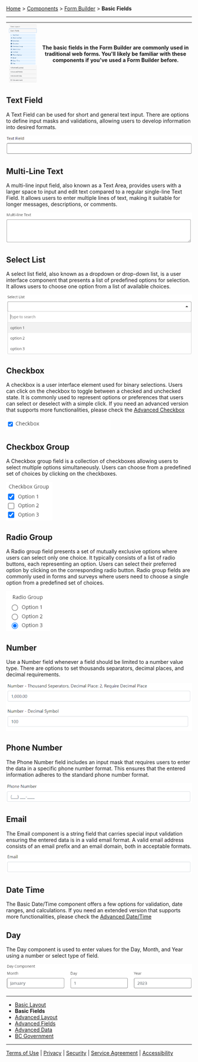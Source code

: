 [Home](index) > [Components](Components) > [Form Builder](Form-Builder) > **Basic Fields**
***

| ![image](images/basic-fields.png) | The basic fields in the Form Builder are commonly used in traditional web forms. You'll likely be familiar with these components if you've used a Form Builder before.  |
|----------|----------|

<!-- **Page content:**

* [Text Field](#text-field)
* [Multi-Line Text](#multi-line-text)
* [Select List](#select-list)
* [Checkbox](#checkbox)
* [Checkbox Group](#checkbox-group)
* [Radio Group](#radio-group)
* [Number](#number)
* [Phone Number](#phone-number)
* [Email](#email)
* [Date Time](#date-time)
* [Day](#day) -->

## Text Field
<!-- **[Back to top](#top)** -->

 A Text Field can be used for short and general text input. There are options to define input masks and validations, allowing users to develop information into desired formats.

![image](images/basic-text.png)

## Multi-Line Text 
<!-- **[Back to top](#top)** -->

A multi-line input field, also known as a Text Area, provides users with a larger space to input and edit text compared to a regular single-line Text Field. It allows users to enter multiple lines of text, making it suitable for longer messages, descriptions, or comments.

![image](images/basic-multi-text.png)


## Select List
<!-- **[Back to top](#top)** -->

A select list field, also known as a dropdown or drop-down list, is a user interface component that presents a list of predefined options for selection. It allows users to choose one option from a list of available choices.

![image](images/basic-select-list.png)


## Checkbox
<!-- **[Back to top](#top)** -->

A checkbox is a user interface element used for binary selections. Users can click on the checkbox to toggle between a checked and unchecked state. It is commonly used to represent options or preferences that users can select or deselect with a simple click.  If you need an advanced version that supports more functionalities, please check the [Advanced Checkbox](Advanced-Fields)

![image](images/basic-checkbox.png)


## Checkbox Group
<!-- **[Back to top](#top)** -->

A Checkbox group field is a collection of checkboxes allowing users to select multiple options simultaneously. Users can choose from a predefined set of choices by clicking on the checkboxes.

![image](images/basic-checkbox-group.png)


## Radio Group
<!-- **[Back to top](#top)** -->

A Radio group field presents a set of mutually exclusive options where users can select only one choice. It typically consists of a list of radio buttons, each representing an option. Users can select their preferred option by clicking on the corresponding radio button. Radio group fields are commonly used in forms and surveys where users need to choose a single option from a predefined set of choices.

![image](images/basic-radio-group.png)


## Number
<!-- **[Back to top](#top)** -->

Use a Number field whenever a field should be limited to a number value type. There are options to set thousands separators,  decimal places, and decimal requirements.

![image](images/basic-number.png)


## Phone Number
<!-- **[Back to top](#top)** -->

The Phone Number field includes an input mask that requires users to enter the data in a specific phone number format. This ensures that the entered information adheres to the standard phone number format.

![image](images/basic-phone-number.png)


## Email
<!-- **[Back to top](#top)** -->

The Email component is a string field that carries special input validation ensuring the entered data is in a valid email format. A valid email address consists of an email prefix and an email domain, both in acceptable formats.

![image](images/basic-email.png)


## Date Time
<!-- **[Back to top](#top)** -->

The Basic Date/Time component offers a few options for validation, date ranges, and calculations. If you need an extended version that supports more functionalities, please check the [Advanced Date/Time](Advanced-Fields#date-time)
 

## Day
<!-- **[Back to top](#top)** -->

The Day component is used to enter values for the Day, Month, and Year using a number or select type of field.

![image](images/basic-day.png)

***

- [Basic Layout](Basic-Layout) 
- **Basic Fields**
- [Advanced Layout](Advanced-Layout) 
- [Advanced Fields](Advanced-Fields) 
- [Advanced Data](Advanced-Data)
- [BC Government](BC-Government)

***
[Terms of Use](Terms-of-Use) | [Privacy](Privacy) | [Security](Security) | [Service Agreement](Service-Agreement) | [Accessibility](Accessibility)